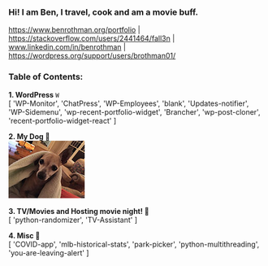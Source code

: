 ### Hi! I am Ben, I travel, cook and am a movie buff.
https://www.benrothman.org/portfolio | https://stackoverflow.com/users/2441464/fall3n | www.linkedin.com/in/benrothman | https://wordpress.org/support/users/brothman01/

### Table of Contents:
**1. WordPress** `W`<br />
    [ 'WP-Monitor', 'ChatPress', 'WP-Employees', 'blank', 'Updates-notifier', 'WP-Sidemenu', 'wp-recent-portfolio-widget', 'Brancher', 'wp-post-cloner', 'recent-portfolio-widget-react' ]<br />
    
**2. My Dog 🐶**<br />
![dog pic](/IMG_01971.JPG)<br />

**3. TV/Movies and Hosting movie night! 🎥**<br />
    [ 'python-randomizer', 'TV-Assistant' ]


**4. Misc 💾**<br />
    [ 'COVID-app', 'mlb-historical-stats', 'park-picker', 'python-multithreading', 'you-are-leaving-alert' ]
